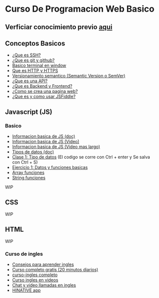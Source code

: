 # Curso De Programacion Web Basico

## Verficiar conocimiento previo [aqui](https://github.com/charly-palencia/developer-roadmap)

## Conceptos Basicos
- [¿Que es SSH?](https://www.youtube.com/watch?v=QgnzJ3nQylI)
- [¿Que es git y github?](https://www.youtube.com/watch?v=YlBy34ECh2s)
- [Basico terminal en window](https://www.youtube.com/watch?v=W6434nulBu8)
- [Que es HTTP y HTTPS](https://www.youtube.com/watch?v=6f7VKDmBBdM)
- [Versionamiento semantico (Semantic Version o SemVer)](https://www.youtube.com/watch?v=dj8H2mqiAtU)
- [¿Que es una API?](https://www.youtube.com/watch?v=u2Ms34GE14U)
- [¿Que es Backend y Frontend?](https://www.youtube.com/watch?v=50RbVujPPGs)
- [¿Como se crea una pagina web?](https://www.youtube.com/watch?v=iIyoWWiMDC4)
- [¿Que es y como usar JSFiddle?](https://www.youtube.com/watch?v=TBbYSqbEYcg)
## Javascript (JS)

### Basico

- [Informacion basica de JS (doc)](https://developer.mozilla.org/es/docs/Learn/JavaScript/First_steps/Qu%C3%A9_es_JavaScript)  
- [Informacion basica de JS (Video)](https://www.youtube.com/watch?v=0yPIZLbE1y0)  
- [Informacion basica de JS (Video mas largo)](https://www.youtube.com/watch?v=viQ6creGqFM)  
- [Tipos de datos (doc)](https://www.todojs.com/tipos-datos-javascript-es6/)
- [Clase 1: Tipo de datos](https://jsfiddle.net/chalien/sr4eujLa/)  (El codigo se corre con Ctrl + enter y Se salva con Ctrl + S)
- [Ejercicio 1: Datos y funciones basicas](https://jsfiddle.net/chalien/1hLzv5qp/9/)
- [Array funciones](https://developer.mozilla.org/es/docs/Web/JavaScript/Referencia/Objetos_globales/Array)
- [String funciones](https://developer.mozilla.org/es/docs/Web/JavaScript/Referencia/Objetos_globales/String)

WIP

## CSS

WIP

## HTML

WIP

### Curso de ingles 

- [Consejos para aprender ingles](https://www.youtube.com/watch?v=SO2XP91hhWM)
- [Curso completo gratis (20 minutos diarios)](https://www.aprenderinglesrapidoyfacil.com/20-minutos/)
- [curso-ingles completo](https://www.curso-ingles.com/aprender/cursos/nivel-basico)
- [Curso ingles en videos](https://www.youtube.com/watch?v=r-Kb8SrR5LQ)
- [Chat y video llamadas en ingles](https://www.hellotalk.com/about/)
- [HINATIVE app](https://www.youtube.com/watch?v=daq9vVDb1Co)
